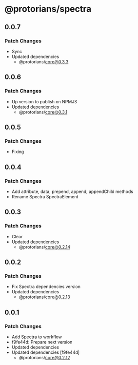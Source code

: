 # @protorians/spectra

## 0.0.7

### Patch Changes

- Sync
- Updated dependencies
  - @protorians/core@0.3.3

## 0.0.6

### Patch Changes

- Up version to publish on NPMJS
- Updated dependencies
  - @protorians/core@0.3.1

## 0.0.5

### Patch Changes

- Fixing

## 0.0.4

### Patch Changes

- Add attribute, data, prepend, append, appendChild methods
- Rename Spectra SpectraElement

## 0.0.3

### Patch Changes

- Clear
- Updated dependencies
  - @protorians/core@0.2.14

## 0.0.2

### Patch Changes

- Fix Spectra dependencies version
- Updated dependencies
  - @protorians/core@0.2.13

## 0.0.1

### Patch Changes

- Add Spectra to workflow
- f9fe44d: Prepare next version
- Updated dependencies
- Updated dependencies [f9fe44d]
  - @protorians/core@0.2.12
